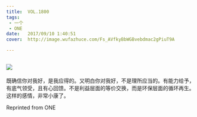 ```yaml
---
title:	VOL.1800
tags:
 - 一个
 - ONE
date:	2017/09/10 1:40:51
cover:	http://image.wufazhuce.com/Fs_AVfkyBbWGBvebdmac2gPiuT9A

---
```

![](http://image.wufazhuce.com/Fs_AVfkyBbWGBvebdmac2gPiuT9A)
---

既确信你对我好，是我应得的。又明白你对我好，不是理所应当的。有能力给予，有底气领受，且有心回馈。不是利益层面的等价交换，而是环保层面的循环再生。这样的感情，非常小康了。
 
Reprinted from ONE
